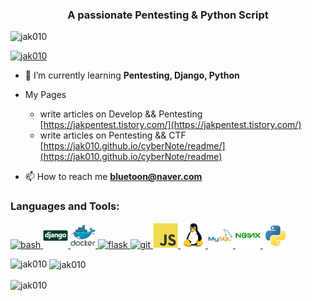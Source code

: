 <h3 align="center">A passionate Pentesting & Python Script</h3>

<p align="left"> <img src="https://komarev.com/ghpvc/?username=jak010&label=Profile%20views&color=0e75b6&style=flat" alt="jak010" /> </p>

<p align="left"> <a href="https://github.com/ryo-ma/github-profile-trophy"><img src="https://github-profile-trophy.vercel.app/?username=jak010" alt="jak010" /></a> </p>

- 🌱 I’m currently learning **Pentesting, Django, Python**
- My Pages
  - write articles on Develop && Pentesting [https://jakpentest.tistory.com/](https://jakpentest.tistory.com/)
  - write articles on Pentesting && CTF [https://jak010.github.io/cyberNote/readme/](https://jak010.github.io/cyberNote/readme)

- 📫 How to reach me **bluetoon@naver.com**


<h3 align="left">Languages and Tools:</h3>
<p align="left"> <a href="https://www.gnu.org/software/bash/" target="_blank"> <img src="https://www.vectorlogo.zone/logos/gnu_bash/gnu_bash-icon.svg" alt="bash" width="40" height="40"/> </a> <a href="https://www.djangoproject.com/" target="_blank"> <img src="https://raw.githubusercontent.com/devicons/devicon/master/icons/django/django-original.svg" alt="django" width="40" height="40"/> </a> <a href="https://www.docker.com/" target="_blank"> <img src="https://raw.githubusercontent.com/devicons/devicon/master/icons/docker/docker-original-wordmark.svg" alt="docker" width="40" height="40"/> </a> <a href="https://flask.palletsprojects.com/" target="_blank"> <img src="https://www.vectorlogo.zone/logos/pocoo_flask/pocoo_flask-icon.svg" alt="flask" width="40" height="40"/> </a> <a href="https://git-scm.com/" target="_blank"> <img src="https://www.vectorlogo.zone/logos/git-scm/git-scm-icon.svg" alt="git" width="40" height="40"/> </a> <a href="https://developer.mozilla.org/en-US/docs/Web/JavaScript" target="_blank"> <img src="https://raw.githubusercontent.com/devicons/devicon/master/icons/javascript/javascript-original.svg" alt="javascript" width="40" height="40"/> </a> <a href="https://www.linux.org/" target="_blank"> <img src="https://raw.githubusercontent.com/devicons/devicon/master/icons/linux/linux-original.svg" alt="linux" width="40" height="40"/> </a> <a href="https://www.mysql.com/" target="_blank"> <img src="https://raw.githubusercontent.com/devicons/devicon/master/icons/mysql/mysql-original-wordmark.svg" alt="mysql" width="40" height="40"/> </a> <a href="https://www.nginx.com" target="_blank"> <img src="https://raw.githubusercontent.com/devicons/devicon/master/icons/nginx/nginx-original.svg" alt="nginx" width="40" height="40"/> </a> <a href="https://www.python.org" target="_blank"> <img src="https://raw.githubusercontent.com/devicons/devicon/master/icons/python/python-original.svg" alt="python" width="40" height="40"/> </a> </p>

<p><img align="left" src="https://github-readme-stats.vercel.app/api/top-langs?username=jak010&show_icons=true&locale=en&layout=compact" alt="jak010" /></p>

<p>&nbsp;<img align="center" src="https://github-readme-stats.vercel.app/api?username=jak010&show_icons=true&locale=en" alt="jak010" /></p>

<p><img align="center" src="https://github-readme-streak-stats.herokuapp.com/?user=jak010&" alt="jak010" /></p>
